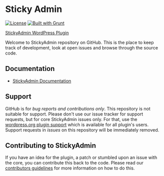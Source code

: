 # Sticky Admin

[![License](https://poser.pugx.org/automattic/jetpack/license.svg)](http://www.gnu.org/licenses/gpl-2.0.html) [![Built with Grunt](https://cdn.gruntjs.com/builtwith.png)](http://gruntjs.com/)

[StickyAdmin WordPress Plugin](https://wordpress.org/plugins/stickyadmin/)

Welcome to StickyAdmin repository on GitHub. This is the place to keep track of development, look at open issues and browse through the source code.

## Documentation
* [StickyAdmin Documentation](http://stickyadmin.net/documentation/)

## Support
GitHub is for _bug reports and contributions only_.
This repository is not suitable for support. 
Please don't use our issue tracker for support requests, but for core StickyAdmin issues only. For that, use the [wordpress.org plugin support](https://wordpress.org/support/plugin/stickyadmin) which is available for all plugin's users.
Support requests in _issues_ on this repository will be immediately removed.

## Contributing to StickyAdmin
If you have an idea for the plugin, a patch or stumbled upon an issue with the core, you can contribute this back to the code. Please read our [contributors guidelines](https://github.com/doriandrn/stickyadmin/blob/master/contribute.md) for more information on how to do this.